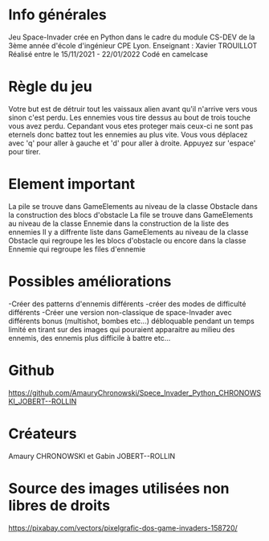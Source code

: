 # Info générales
Jeu Space-Invader crée en Python dans le cadre du module CS-DEV de la 3ème année d'école d'ingénieur CPE Lyon. Enseignant : Xavier TROUILLOT
Réalisé entre le 15/11/2021 - 22/01/2022
Codé en camelcase

# Règle du jeu
Votre but est de détruir tout les vaissaux alien avant qu'il n'arrive vers vous sinon c'est perdu. Les ennemies vous tire dessus au bout de trois touche vous avez perdu. Cepandant vous etes proteger mais ceux-ci ne sont pas eternels donc battez tout les ennemies au plus vite.
Vous vous déplacez avec 'q' pour aller à gauche et 'd' pour aller à droite. Appuyez sur 'espace' pour tirer.

# Element important
La pile se trouve dans GameElements au niveau de la classe Obstacle dans la construction des blocs d'obstacle
La file se trouve dans GameElements au niveau de la classe Ennemie dans la construction de la liste des ennemies
Il y a diffrente liste dans GameElements au niveau de la classe Obstacle qui regroupe les les blocs d'obstacle ou encore dans la classe Ennemie qui regroupe les files d'ennemie

# Possibles améliorations
-Créer des patterns d'ennemis différents
-créer des modes de difficulté différents 
-Créer une version non-classique de space-Invader avec différents bonus (multishot, bombes etc...) débloquable pendant un temps limité en tirant sur des images qui pouraient apparaitre au milieu des ennemis, des  ennemis plus difficile à battre etc... 

# Github
https://github.com/AmauryChronowski/Spece_Invader_Python_CHRONOWSKI_JOBERT--ROLLIN


# Créateurs
Amaury CHRONOWSKI et Gabin JOBERT--ROLLIN


# Source des images utilisées non libres de droits 
https://pixabay.com/vectors/pixelgrafic-dos-game-invaders-158720/
